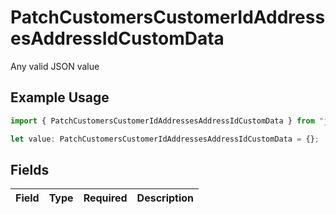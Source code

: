# PatchCustomersCustomerIdAddressesAddressIdCustomData

Any valid JSON value

## Example Usage

```typescript
import { PatchCustomersCustomerIdAddressesAddressIdCustomData } from "jani-payments/models/operations";

let value: PatchCustomersCustomerIdAddressesAddressIdCustomData = {};
```

## Fields

| Field       | Type        | Required    | Description |
| ----------- | ----------- | ----------- | ----------- |